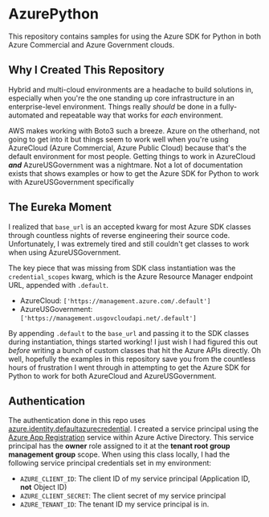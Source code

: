 # AzurePython
This repository contains samples for using the Azure SDK for Python in both Azure Commercial and Azure Government clouds.

## Why I Created This Repository
Hybrid and multi-cloud environments are a headache to build solutions in, especially when you're the one standing up core infrastructure in an enterprise-level environment. Things really *should* be done in a fully-automated and repeatable way that works for *each* environment.

AWS makes working with Boto3 such a breeze. Azure on the otherhand, not going to get into it but things seem to work well when you're using AzureCloud (Azure Commercial, Azure Public Cloud) because that's the default environment for most people. Getting things to work in AzureCloud _**and**_ AzureUSGovernment was a nightmare. Not a lot of documentation exists that shows examples or how to get the Azure SDK for Python to work with AzureUSGovernment specifically

## The Eureka Moment
I realized that `base_url` is an accepted kwarg for most Azure SDK classes through countless nights of reverse engineering their source code. Unfortunately, I was extremely tired and still couldn't get classes to work when using AzureUSGovernment.

The key piece that was missing from SDK class instantiation was the `credential_scopes` kwarg, which is the Azure Resource Manager endpoint URL, appended with `.default`.

* AzureCloud: `['https://management.azure.com/.default']`
* AzureUSGovernment: `['https://management.usgovcloudapi.net/.default']`

By appending `.default` to the `base_url` and passing it to the SDK classes during instantiation, things started working! I just wish I had figured this out *before* writing a bunch of custom classes that hit the Azure APIs directly. Oh well, hopefully the examples in this repository save you from the countless hours of frustration I went through in attempting to get the Azure SDK for Python to work for both AzureCloud and AzureUSGovernment.

## Authentication
The authentication done in this repo uses [azure.identity.defaultazurecredential](https://docs.microsoft.com/en-us/python/api/azure-identity/azure.identity.defaultazurecredential?view=azure-python). I created a service principal using the [Azure App Registration](https://docs.microsoft.com/en-us/azure/active-directory/develop/quickstart-register-app) service within Azure Active Directory. This service principal has the **owner** role assigned to it at the **tenant root group management group** scope. When using this class locally, I had the following service principal credentials set in my environment:
* `AZURE_CLIENT_ID`: The client ID of my service principal (Application ID, **not** Object ID)
* `AZURE_CLIENT_SECRET`: The client secret of my service principal
* `AZURE_TENANT_ID`: The tenant ID my service principal is in.
